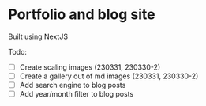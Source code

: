 # Portfolio and blog site
Built using NextJS

Todo:
- [ ] Create scaling images (230331, 230330-2)
- [ ] Create a gallery out of md images (230331, 230330-2)
- [ ] Add search engine to blog posts
- [ ] Add year/month filter to blog posts